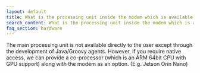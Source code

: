 ```yaml
---
layout: default
title: What is the processing unit inside the modem which is available to the user? Especially, type, memory, and processing power?
search_content: What is the processing unit inside the modem which is available to the user? Especially, type, memory, and processing power?
faq_section: hardware
---
```


The main processing unit is not available directly to the user except through the development of Java/Groovy agents. However, if you require native access, we can provide a co-processor (which is an ARM 64bit CPU with GPU support) along with the modem as an option. (E.g. Jetson Orin Nano)
